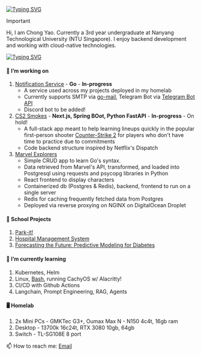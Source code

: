 [![Typing SVG](https://readme-typing-svg.demolab.com?font=IBM+Plex+Mono&weight=500&size=30&duration=6000&pause=1000&color=F7F7F7&width=435&lines=About+Me%3A)](https://git.io/typing-svg)

> [!IMPORTANT]
> Hi, I am Chong Yao. Currently a 3rd year undergraduate at Nanyang Technological University (NTU Singapore). I enjoy backend development and working with cloud-native technologies.

[![Typing SVG](https://readme-typing-svg.demolab.com?font=IBM+Plex+Mono&weight=500&size=30&duration=6000&pause=1000&color=F7F7F7&width=435&lines=What+I've+done)](https://git.io/typing-svg)

#### 🔭 I’m working on
1. [Notification Service](https://github.com/mahopon/notification-service) - **Go** - **In-progress**
     - A service used across my projects deployed in my homelab
     - Currently supports SMTP via [go-mail](https://github.com/wneessen/go-mail), Telegram Bot via [Telegram Bot API](https://github.com/go-telegram-bot-api/telegram-bot-api)
     - Discord bot to be added!
2.  [CS2 Smokes](https://github.com/mahopon/cs2-smokes) - **Next.js, Spring BOot, Python FastAPI** - **In-progress** - On hold!
     - A full-stack app meant to help learning lineups quickly in the popular first-person shooter [Counter-Strike 2](https://www.counter-strike.net/cs2) for players who don't have time to practice due to commitments
     - Code backend structure inspired by Netflix's Dispatch
3. [Marvel Explorers](https://github.com/mahopon/marvelexplorers)
     - Simple CRUD app to learn Go's syntax.
     - Data retrieved from Marvel's API, transformed, and loaded into Postgresql using requests and psycopg libraries in Python
     - React frontend to display characters
     - Containerized db (Postgres & Redis), backend, frontend to run on a single server
     - Redis for caching frequently fetched data from Postgres
     - Deployed via reverse proxying on NGINX on DigitalOcean Droplet
  
  
#### 🏫 School Projects
1. [Park-it!](https://github.com/ZongZheJiang/SC2006)
2. [Hospital Management System](https://github.com/bryantan285/SC2002-Group-1)
3. [Forecasting the Future: Predictive Modeling for Diabetes](https://github.com/mahopon/sc1015-miniprj)

#### 🌱 I’m currently learning
1. Kubernetes, Helm
2. Linux, [Bash](https://github.com/mahopon/bashscripts), running CachyOS w/ Alacritty!
3. CI/CD with Github Actions
4. Langchain, Prompt Engineering, RAG, Agents

#### 🖥️ Homelab
1. 2x Mini PCs - GMKTec G3+, Oumax Max N - N150 4c4t, 16gb ram
2. Desktop - 13700k 16c24t, RTX 3080 10gb, 64gb
3. Switch - TL-SG108E 8 port

📫 How to reach me: [Email](mailto:t.chongyao01@gmail.com)
